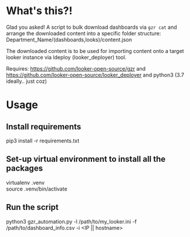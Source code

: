 # What's this?! 
Glad you asked! A script to bulk download dashboards via `gzr cat` and arrange the downloaded content into a specific folder structure: Department_Name/(dashboards,looks)/content.json 

The downloaded content is to be used for importing content onto a target looker instance via ldeploy (looker_deployer) tool.

Requires: https://github.com/looker-open-source/gzr and https://github.com/looker-open-source/looker_deployer and python3 (3.7 ideally.. just coz)

# Usage

## Install requirements
pip3 install -r requirements.txt

## Set-up virtual environment to install all the packages
virtualenv .venv <br />
source .venv/bin/activate

## Run the script
python3 gzr_automation.py -l /path/to/my_looker.ini -f /path/to/dashboard_info.csv -i <IP || hostname>
